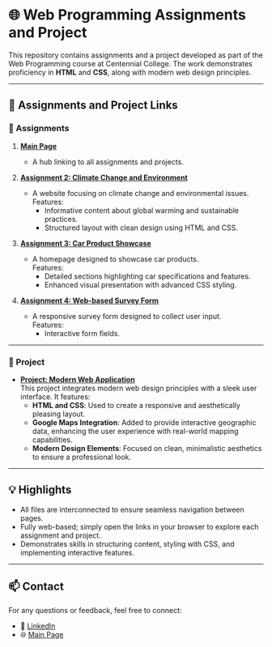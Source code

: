 # 🌐 Web Programming Assignments and Project

This repository contains assignments and a project developed as part of the Web Programming course at Centennial College. The work demonstrates proficiency in **HTML** and **CSS**, along with modern web design principles.

---

## 📂 Assignments and Project Links

### 📝 Assignments
1. **[Main Page](http://studentweb.cencol.ca/jlee661/)**  
   - A hub linking to all assignments and projects.

2. **[Assignment 2: Climate Change and Environment](http://studentweb.cencol.ca/jlee661/assignment2/assignment2.html)**  
   - A website focusing on climate change and environmental issues.  
     Features:
     - Informative content about global warming and sustainable practices.
     - Structured layout with clean design using HTML and CSS.

3. **[Assignment 3: Car Product Showcase](http://studentweb.cencol.ca/jlee661/assignment3/assignment3.html)**  
   - A homepage designed to showcase car products.  
     Features:
     - Detailed sections highlighting car specifications and features.
     - Enhanced visual presentation with advanced CSS styling.

4. **[Assignment 4: Web-based Survey Form](http://studentweb.cencol.ca/jlee661/assignment4/assignment4.html)**  
   - A responsive survey form designed to collect user input.  
     Features:
     - Interactive form fields.

---

### 🌟 Project
- **[Project: Modern Web Application](http://studentweb.cencol.ca/jlee661/project/index.html)**  
   This project integrates modern web design principles with a sleek user interface. It features:
   - **HTML and CSS**: Used to create a responsive and aesthetically pleasing layout.
   - **Google Maps Integration**: Added to provide interactive geographic data, enhancing the user experience with real-world mapping capabilities.
   - **Modern Design Elements**: Focused on clean, minimalistic aesthetics to ensure a professional look.

---

## 💡 Highlights
- All files are interconnected to ensure seamless navigation between pages.
- Fully web-based; simply open the links in your browser to explore each assignment and project.
- Demonstrates skills in structuring content, styling with CSS, and implementing interactive features.

---

## 📫 Contact
For any questions or feedback, feel free to connect:
- 💼 [LinkedIn](https://www.linkedin.com/in/eddie-lee-7b7271229/)
- 🌐 [Main Page](http://studentweb.cencol.ca/jlee661/)
